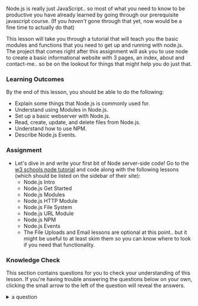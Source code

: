 Node.js is really just JavaScript.. so most of what you need to know to be productive you have already learned by going through our prerequisite javascript course. (If you *haven't* gone through that yet, now would be a fine time to actually do that)

This lesson will take you through a tutorial that will teach you the basic modules and functions that you need to get up and running with node.js.  The project that comes right after this assignment will ask you to use node to create a basic informational website with 3 pages, an index, about and contact-me.. so be on the lookout for things that might help you do just that.

### Learning Outcomes
By the end of this lesson, you should be able to do the following:

 - Explain some things that Node.js is commonly used for.
 - Understand using Modules in Node.js.
 - Set up a basic webserver with Node.js.
 - Read, create, update, and delete files from Node.js.
 - Understand how to use NPM.
 - Describe Node.js Events.

### Assignment

<div class="lesson-content__panel" markdown="1">

- Let's dive in and write your first bit of Node server-side code!  Go to the [w3 schools node tutorial](https://www.w3schools.com/nodejs/default.asp) and code along with the following lessons (which should be listed on the sidebar of their site):
  - Node.js Intro
  - Node.js Get Started
  - Node.js Modules
  - Node.js HTTP Module
  - Node.js File System
  - Node.js URL Module
  - Node.js NPM
  - Node.js Events
  - The File Uploads and Email lessons are optional at this point.. but it might be useful to  at least skim them so you can know where to look if you need that functionality.
</div>

### Knowledge Check
This section contains questions for you to check your understanding of this lesson. If you're having trouble answering the questions below on your own, clicking the small arrow to the left of the question will reveal the answers.

<details>
<summary>a question</summary>
<ul><ul>
  <li>the answer to that question</li>
</ul></ul>
</details>
